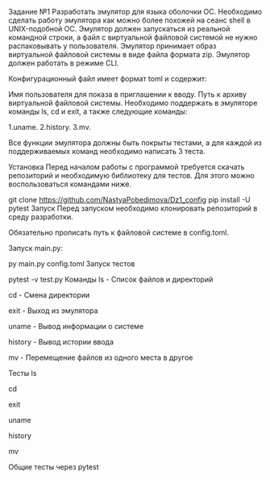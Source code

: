 Задание №1
Разработать эмулятор для языка оболочки ОС. Необходимо сделать работу
эмулятора как можно более похожей на сеанс shell в UNIX-подобной ОС.
Эмулятор должен запускаться из реальной командной строки, а файл с
виртуальной файловой системой не нужно распаковывать у пользователя.
Эмулятор принимает образ виртуальной файловой системы в виде файла формата
zip. Эмулятор должен работать в режиме CLI.

Конфигурационный файл имеет формат toml и содержит:

Имя пользователя для показа в приглашении к вводу.
Путь к архиву виртуальной файловой системы.
Необходимо поддержать в эмуляторе команды ls, cd и exit, а также следующие команды:

1.uname.
2.history.
3.mv.

Все функции эмулятора должны быть покрыты тестами, а для каждой из поддерживаемых команд необходимо написать 3 теста.

Установка
Перед началом работы с программой требуется скачать репозиторий и необходимую библиотеку для тестов. Для этого можно воспользоваться командами ниже.

git clone https://github.com/NastyaPobedimova/Dz1_config
pip install -U pytest
Запуск
Перед запуском необходимо клонировать репозиторий в среду разработки.

Обязательно прописать путь к файловой системе в config.toml.

Запуск main.py:

py main.py config.toml 
Запуск тестов

pytest -v test.py
Команды
ls <path> - Список файлов и директорий

cd <path> - Смена директории

exit - Выход из эмулятора

uname - Вывод информации о системе

history - Вывод истории ввода

mv - Перемещение файлов из одного места в другое

Тесты
ls


cd


exit


uname


history


mv


Общие тесты через pytest
